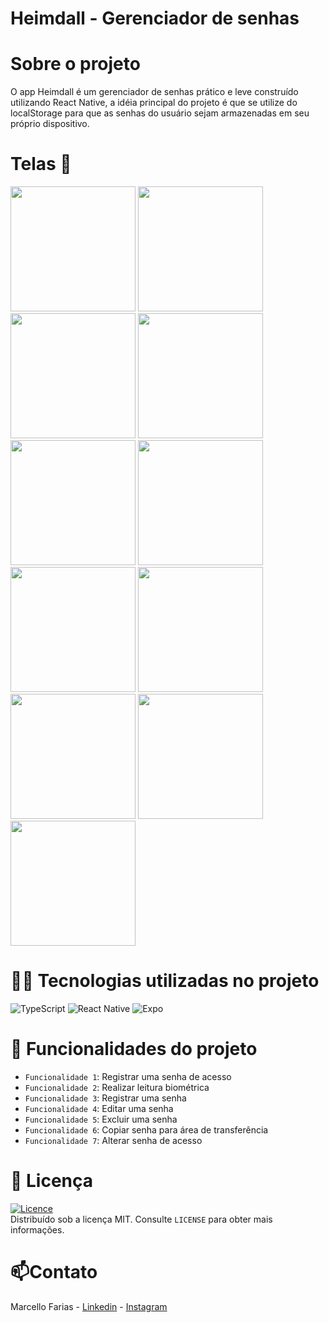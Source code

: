 # Heimdall - Gerenciador de senhas

# Sobre o projeto

O app Heimdall é um gerenciador de senhas prático e leve construído utilizando React Native, 
a idéia principal do projeto é que se utilize do localStorage para que as senhas do usuário sejam armazenadas em seu próprio dispositivo.

# Telas 📱
<img src="https://github.com/user-attachments/assets/4a3b73d6-aa5b-4e25-bc97-f2405f7ae427" width="200" />
<img src="https://github.com/user-attachments/assets/9a622531-b84e-44a4-a81e-2cfdb8ce1c80" width="200" />
<img src="https://github.com/user-attachments/assets/ef283ae3-56f2-462c-9da9-c5e763940d57" width="200" />
<img src="https://github.com/user-attachments/assets/4205ce7e-183d-4ee4-bd92-1633c0c60090" width="200" />
<img src="https://github.com/user-attachments/assets/1cdf5dce-87ec-498d-86ff-0cd0a6a7bb17" width="200" />
<img src="https://github.com/user-attachments/assets/03743ef2-5a4c-44b3-84ce-35db415ab433" width="200" />
<img src="https://github.com/user-attachments/assets/e0479d4e-06e5-4627-9937-48f27218eb11" width="200" />
<img src="https://github.com/user-attachments/assets/f3ee4b65-ee9f-49b5-9061-c499386319bb" width="200" />
<img src="https://github.com/user-attachments/assets/5a2b0d51-8c54-45b9-aa75-c4c2d48bf704" width="200" />
<img src="https://github.com/user-attachments/assets/369823c5-1c43-44c8-893c-41971fe9e823" width="200" />
<img src="https://github.com/user-attachments/assets/4c3fbfdb-461a-4dcf-8c16-4a9e23ebee09" width="200" />


# 👨‍💻 Tecnologias utilizadas no projeto
![TypeScript](https://img.shields.io/badge/typescript-%23007ACC.svg?style=for-the-badge&logo=typescript&logoColor=white)
![React Native](https://img.shields.io/badge/react_native-%2320232a.svg?style=for-the-badge&logo=react&logoColor=%2361DAFB)
![Expo](https://img.shields.io/badge/expo-1C1E24?style=for-the-badge&logo=expo&logoColor=#D04A37)

# 🔨 Funcionalidades do projeto
- `Funcionalidade 1`: Registrar uma senha de acesso
- `Funcionalidade 2`: Realizar leitura biométrica
- `Funcionalidade 3`: Registrar uma senha
- `Funcionalidade 4`: Editar uma senha
- `Funcionalidade 5`: Excluir uma senha
- `Funcionalidade 6`: Copiar senha para área de transferência
- `Funcionalidade 7`: Alterar senha de acesso

# 📜 Licença

[![Licence](https://img.shields.io/github/license/Ileriayo/markdown-badges?style=for-the-badge)](./LICENSE) <br>
Distribuído sob a licença MIT. Consulte `LICENSE` para obter mais informações.

# 📫Contato

Marcello Farias - [Linkedin](https://www.linkedin.com/in/marcello-rocha-381572231/) - [Instagram](https://www.instagram.com/cello.farias) 
